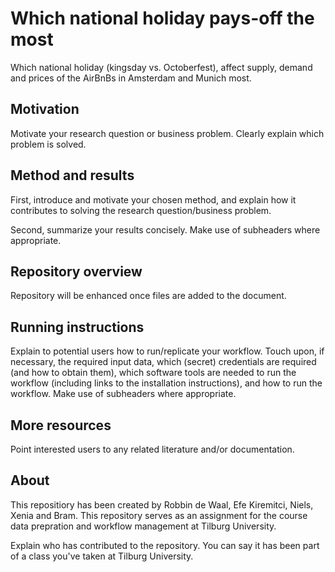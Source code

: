 # Which national holiday pays-off the most

Which national holiday (kingsday vs. Octoberfest), affect supply, demand and prices of the AirBnBs in Amsterdam and Munich most.

## Motivation

Motivate your research question or business problem. Clearly explain which problem is solved.

## Method and results

First, introduce and motivate your chosen method, and explain how it contributes to solving the research question/business problem.

Second, summarize your results concisely. Make use of subheaders where appropriate.

## Repository overview

Repository will be enhanced once files are added to the document. 

## Running instructions

Explain to potential users how to run/replicate your workflow. Touch upon, if necessary, the required input data, which (secret) credentials are required (and how to obtain them), which software tools are needed to run the workflow (including links to the installation instructions), and how to run the workflow. Make use of subheaders where appropriate.

## More resources

Point interested users to any related literature and/or documentation.

## About

This repositiory has been created by Robbin de Waal, Efe Kiremitci, Niels, Xenia and Bram. This repository serves as an assignment for the course data prepration and workflow management at Tilburg University. 

Explain who has contributed to the repository. You can say it has been part of a class you've taken at Tilburg University.
